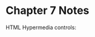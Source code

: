 <h1>Chapter 7 Notes</h1>

HTML Hypermedia controls:
	<link>
	<a>
	<img>
	<script>
	<form>

HTML’s <a> and <link> tags have an attribute called rel, which defines the relationship
between the resource being linked to and this one.

hCard is an existing standard contianing css classes such as "vcard".

Microformats let you add extra application semantics to HTML.
pg 114